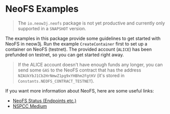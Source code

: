 # NeoFS Examples

> The `io.neow3j.neofs` package is not yet productive and currently only supported in a `SNAPSHOT` version.

The examples in this package provide some guidelines to get started with NeoFS in neow3j. Run the example
`CreateContainer` first to set up a container on NeoFS (testnet). The provided account (`ALICE`) has been prefunded on
testnet, so you can get started right away.

> If the ALICE account doesn't have enough funds any longer, you can send some `GAS` to the NeoFS contract that has 
> the address `NZAUkYbJ1Cb2HrNmwZ1pg9xYHBhm2FgtKV` (it's stored in `Constants.NEOFS_CONTRACT_TESTNET`).

If you want more information about NeoFS, here are some useful links:

- [NeoFS Status (Endpoints etc.)](https://status.fs.neo.org/)
- [NSPCC Medium](https://neospcc.medium.com/)
